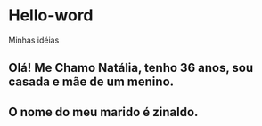 # Hello-word
Minhas idéias
## Olá! Me Chamo Natália, tenho 36 anos, sou casada e mãe de um menino.
## O nome do meu marido é zinaldo. 
